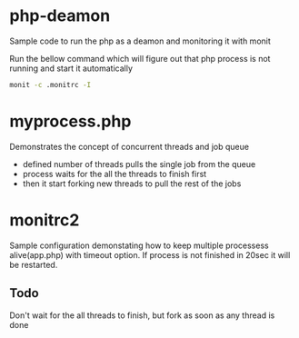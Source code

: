 # php-deamon
Sample code to run the php as a deamon and monitoring it with monit

Run the bellow command which will figure out that php process is not running and start it automatically
```bash
monit -c .monitrc -I
```

# myprocess.php
Demonstrates the concept of concurrent threads and job queue

- defined number of threads pulls the single job from the queue
- process waits for the all the threads to finish first
- then it start forking new threads to pull the rest of the jobs

# monitrc2
Sample configuration demonstating how to keep multiple processess alive(app.php) with timeout option.
If process is not finished in 20sec it will be restarted.

## Todo
Don't wait for the all threads to finish, but fork as soon as any thread is done
